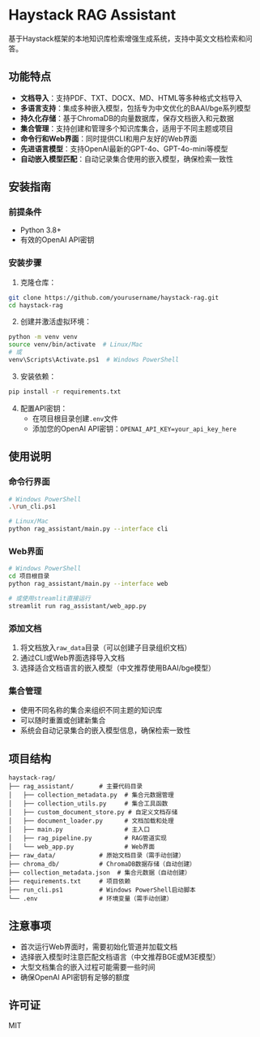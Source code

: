 # Haystack RAG Assistant

基于Haystack框架的本地知识库检索增强生成系统，支持中英文文档检索和问答。

## 功能特点

- **文档导入**：支持PDF、TXT、DOCX、MD、HTML等多种格式文档导入
- **多语言支持**：集成多种嵌入模型，包括专为中文优化的BAAI/bge系列模型
- **持久化存储**：基于ChromaDB的向量数据库，保存文档嵌入和元数据
- **集合管理**：支持创建和管理多个知识库集合，适用于不同主题或项目
- **命令行和Web界面**：同时提供CLI和用户友好的Web界面
- **先进语言模型**：支持OpenAI最新的GPT-4o、GPT-4o-mini等模型
- **自动嵌入模型匹配**：自动记录集合使用的嵌入模型，确保检索一致性

## 安装指南

### 前提条件

- Python 3.8+
- 有效的OpenAI API密钥

### 安装步骤

1. 克隆仓库：

```bash
git clone https://github.com/yourusername/haystack-rag.git
cd haystack-rag
```

2. 创建并激活虚拟环境：

```bash
python -m venv venv
source venv/bin/activate  # Linux/Mac
# 或
venv\Scripts\Activate.ps1  # Windows PowerShell
```

3. 安装依赖：

```bash
pip install -r requirements.txt
```

4. 配置API密钥：
   - 在项目根目录创建`.env`文件
   - 添加您的OpenAI API密钥：`OPENAI_API_KEY=your_api_key_here`

## 使用说明

### 命令行界面

```bash
# Windows PowerShell
.\run_cli.ps1

# Linux/Mac
python rag_assistant/main.py --interface cli
```

### Web界面

```bash
# Windows PowerShell
cd 项目根目录
python rag_assistant/main.py --interface web

# 或使用streamlit直接运行
streamlit run rag_assistant/web_app.py
```

### 添加文档

1. 将文档放入`raw_data`目录（可以创建子目录组织文档）
2. 通过CLI或Web界面选择导入文档
3. 选择适合文档语言的嵌入模型（中文推荐使用BAAI/bge模型）

### 集合管理

- 使用不同名称的集合来组织不同主题的知识库
- 可以随时重置或创建新集合
- 系统会自动记录集合的嵌入模型信息，确保检索一致性

## 项目结构

```
haystack-rag/
├── rag_assistant/       # 主要代码目录
│   ├── collection_metadata.py  # 集合元数据管理
│   ├── collection_utils.py     # 集合工具函数
│   ├── custom_document_store.py # 自定义文档存储
│   ├── document_loader.py      # 文档加载和处理
│   ├── main.py                 # 主入口
│   ├── rag_pipeline.py         # RAG管道实现
│   └── web_app.py              # Web界面
├── raw_data/            # 原始文档目录（需手动创建）
├── chroma_db/           # ChromaDB数据存储（自动创建）
├── collection_metadata.json  # 集合元数据（自动创建）
├── requirements.txt     # 项目依赖
├── run_cli.ps1          # Windows PowerShell启动脚本
└── .env                 # 环境变量（需手动创建）
```

## 注意事项

- 首次运行Web界面时，需要初始化管道并加载文档
- 选择嵌入模型时注意匹配文档语言（中文推荐BGE或M3E模型）
- 大型文档集合的嵌入过程可能需要一些时间
- 确保OpenAI API密钥有足够的额度

## 许可证

MIT 